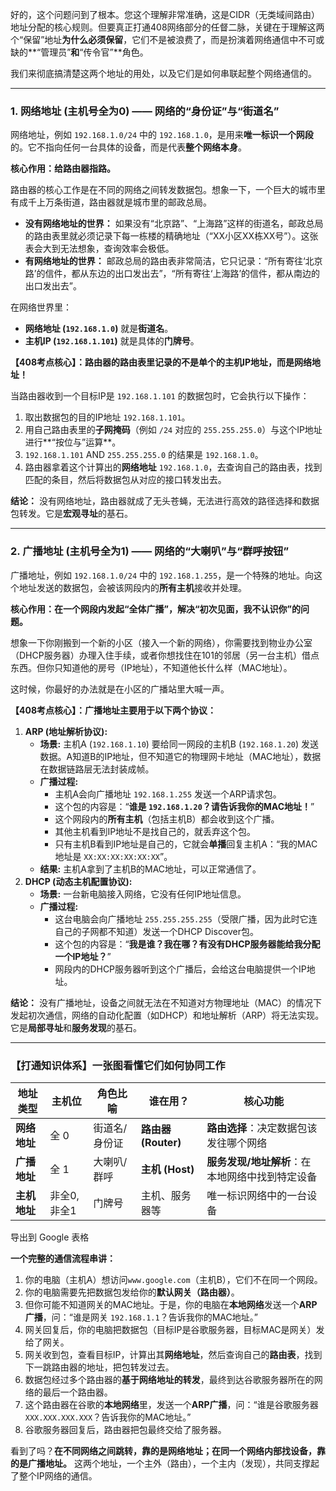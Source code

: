 好的，这个问题问到了根本。您这个理解非常准确，这是CIDR（无类域间路由）地址分配的核心规则。但要真正打通408网络部分的任督二脉，关键在于理解这两个“保留”地址**为什么必须保留**，它们不是被浪费了，而是扮演着网络通信中不可或缺的**“管理员”**和**“传令官”**角色。

我们来彻底搞清楚这两个地址的用处，以及它们是如何串联起整个网络通信的。

------



### 1. 网络地址 (主机号全为0) —— 网络的“身份证”与“街道名”



网络地址，例如 `192.168.1.0/24` 中的 `192.168.1.0`，是用来**唯一标识一个网段**的。它不指向任何一台具体的设备，而是代表**整个网络本身**。

**核心作用：给路由器指路。**

路由器的核心工作是在不同的网络之间转发数据包。想象一下，一个巨大的城市里有成千上万条街道，路由器就是城市里的邮政总局。

- **没有网络地址的世界：** 如果没有“北京路”、“上海路”这样的街道名，邮政总局的路由表里就必须记录下每一栋楼的精确地址（“XX小区XX栋XX号”）。这张表会大到无法想象，查询效率会极低。
- **有网络地址的世界：** 邮政总局的路由表非常简洁，它只记录：“所有寄往‘北京路’的信件，都从东边的出口发出去”，“所有寄往‘上海路’的信件，都从南边的出口发出去”。

在网络世界里：

- **网络地址 (`192.168.1.0`)** 就是**街道名**。
- **主机IP (`192.168.1.101`)** 就是具体的**门牌号**。

**【408考点核心】：路由器的路由表里记录的不是单个的主机IP地址，而是网络地址！**

当路由器收到一个目标IP是 `192.168.1.101` 的数据包时，它会执行以下操作：

1. 取出数据包的目的IP地址 `192.168.1.101`。
2. 用自己路由表里的**子网掩码**（例如 `/24` 对应的 `255.255.255.0`）与这个IP地址进行**“按位与”运算**。
3. `192.168.1.101` AND `255.255.255.0` 的结果是 `192.168.1.0`。
4. 路由器拿着这个计算出的**网络地址** `192.168.1.0`，去查询自己的路由表，找到匹配的条目，然后将数据包从对应的接口转发出去。

**结论：** 没有网络地址，路由器就成了无头苍蝇，无法进行高效的路径选择和数据包转发。它是**宏观寻址**的基石。

------



### 2. 广播地址 (主机号全为1) —— 网络的“大喇叭”与“群呼按钮”



广播地址，例如 `192.168.1.0/24` 中的 `192.168.1.255`，是一个特殊的地址。向这个地址发送的数据包，会被该网段内的**所有主机**接收并处理。

**核心作用：在一个网段内发起“全体广播”，解决“初次见面，我不认识你”的问题。**

想象一下你刚搬到一个新的小区（接入一个新的网络），你需要找到物业办公室（DHCP服务器）办理入住手续，或者你想找住在101的邻居（另一台主机）借点东西。但你只知道他的房号（IP地址），不知道他长什么样（MAC地址）。

这时候，你最好的办法就是在小区的广播站里大喊一声。

**【408考点核心】：广播地址主要用于以下两个协议：**

1. **ARP (地址解析协议):**
   - **场景:** 主机A (`192.168.1.10`) 要给同一网段的主机B (`192.168.1.20`) 发送数据。A知道B的IP地址，但不知道它的物理网卡地址（MAC地址），数据在数据链路层无法封装成帧。
   - **广播过程:**
     - 主机A会向广播地址 `192.168.1.255` 发送一个ARP请求包。
     - 这个包的内容是：“**谁是 `192.168.1.20`？请告诉我你的MAC地址！**”
     - 这个网段内的**所有主机**（包括主机B）都会收到这个广播。
     - 其他主机看到IP地址不是找自己的，就丢弃这个包。
     - 只有主机B看到IP地址是自己的，它就会**单播**回复主机A：“我的MAC地址是 `XX:XX:XX:XX:XX:XX`”。
   - **结果:** 主机A拿到了主机B的MAC地址，可以正常通信了。
2. **DHCP (动态主机配置协议):**
   - **场景:** 一台新电脑接入网络，它没有任何IP地址信息。
   - **广播过程:**
     - 这台电脑会向广播地址 `255.255.255.255`（受限广播，因为此时它连自己的子网都不知道）发送一个DHCP Discover包。
     - 这个包的内容是：“**我是谁？我在哪？有没有DHCP服务器能给我分配一个IP地址？**”
     - 网段内的DHCP服务器听到这个广播后，会给这台电脑提供一个IP地址。

**结论：** 没有广播地址，设备之间就无法在不知道对方物理地址（MAC）的情况下发起初次通信，网络的自动化配置（如DHCP）和地址解析（ARP）将无法实现。它是**局部寻址**和**服务发现**的基石。

------



### 【打通知识体系】一张图看懂它们如何协同工作



| 地址类型     | 主机位       | 角色比喻      | 谁在用？            | 核心功能                                        |
| ------------ | ------------ | ------------- | ------------------- | ----------------------------------------------- |
| **网络地址** | 全 0         | 街道名/身份证 | **路由器 (Router)** | **路由选择**：决定数据包该发往哪个网络          |
| **广播地址** | 全 1         | 大喇叭/群呼   | **主机 (Host)**     | **服务发现/地址解析**：在本地网络中找到特定设备 |
| **主机地址** | 非全0, 非全1 | 门牌号        | 主机、服务器等      | 唯一标识网络中的一台设备                        |

导出到 Google 表格

**一个完整的通信流程串讲：**

1. 你的电脑（主机A）想访问`www.google.com`（主机B），它们不在同一个网段。
2. 你的电脑需要先把数据包发给你的**默认网关（路由器）**。
3. 但你可能不知道网关的MAC地址。于是，你的电脑在**本地网络**发送一个**ARP广播**，问：“谁是网关 `192.168.1.1`？告诉我你的MAC地址。”
4. 网关回复后，你的电脑把数据包（目标IP是谷歌服务器，目标MAC是网关）发给了网关。
5. 网关收到包，查看目标IP，计算出其**网络地址**，然后查询自己的**路由表**，找到下一跳路由器的地址，把包转发过去。
6. 数据包经过多个路由器的**基于网络地址的转发**，最终到达谷歌服务器所在的网络的最后一个路由器。
7. 这个路由器在谷歌的**本地网络**里，发送一个**ARP广播**，问：“谁是谷歌服务器 `XXX.XXX.XXX.XXX`？告诉我你的MAC地址。”
8. 谷歌服务器回复后，路由器把包最终交给了服务器。

看到了吗？**在不同网络之间跳转，靠的是网络地址；在同一个网络内部找设备，靠的是广播地址。** 这两个地址，一个主外（路由），一个主内（发现），共同支撑起了整个IP网络的通信。